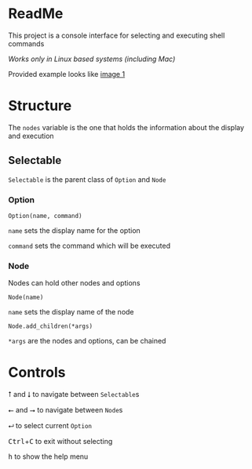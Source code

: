 # ReadMe

This project is a console interface for selecting and executing shell commands

*Works only in Linux based systems (including Mac)*

Provided example looks like [image 1](http://thephisics101.eu/images/image-1.png)

# Structure

The `nodes` variable is the one that holds the information about the display and execution

## Selectable

`Selectable` is the parent class of `Option` and `Node`

### Option

`Option(name, command)`

`name` sets the display name for the option

`command` sets the command which will be executed

### Node

Nodes can hold other nodes and options

`Node(name)`

`name` sets the display name of the node

`Node.add_children(*args)`

`*args` are the nodes and options, can be chained

# Controls

<kbd>⭡</kbd> and <kbd>⭣</kbd> to navigate between `Selectable`s

<kbd>⭠</kbd> and <kbd>⭢</kbd> to navigate between `Node`s

<kbd>⮠</kbd> to select current `Option`

<kbd>Ctrl</kbd>+<kbd>C</kbd> to exit without selecting

<kbd>h</kbd> to show the help menu